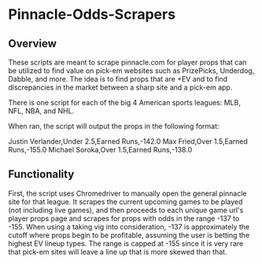 # Pinnacle-Odds-Scrapers

## Overview

These scripts are meant to scrape pinnacle.com for player props that can be utilized to find value on pick-em websites such as PrizePicks, Underdog, Dabble, and more. The idea is to find props that are +EV and to find discrepancies in the market between a sharp site and a pick-em app. 

There is one script for each of the big 4 American sports leagues: MLB, NFL, NBA, and NHL. 

When ran, the script will output the props in the following format:

Justin Verlander,Under 2.5,Earned Runs,-142.0
Max Fried,Over 1.5,Earned Runs,-155.0
Michael Soroka,Over 1.5,Earned Runs,-138.0

## Functionality
First, the script uses Chromedriver to manually open the general pinnacle site for that league. It scrapes the current upcoming games to be played (not including live games), and then proceeds to each unique game url's player props page and scrapes for props with odds in the range -137 to -155. When using a taking vig into consideration, -137 is approximately the cutoff where props begin to be profitable, assuming the user is betting the highest EV lineup types. The range is capped at -155 since it is very rare that pick-em sites will leave a line up that is more skewed than that. 
